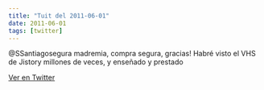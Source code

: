 ```yaml
---
title: "Tuit del 2011-06-01"
date: 2011-06-01
tags: [twitter]
---
```


@SSantiagosegura madremia, compra segura, gracias! Habré visto el VHS de Jistory millones de veces, y enseñado y prestado



[Ver en Twitter](https://twitter.com/i/web/status/76002033290850304)
